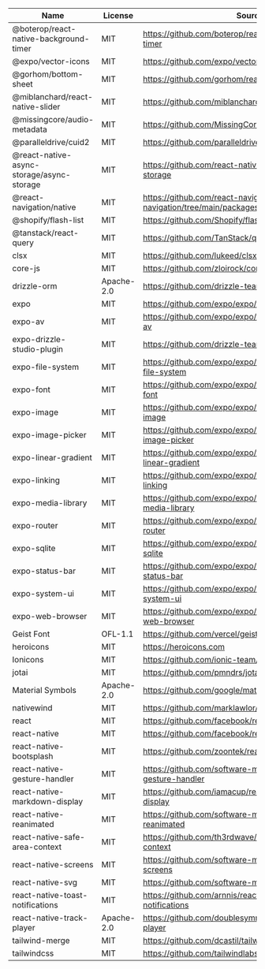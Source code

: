 | Name | License | Source |
| ---- | ------- | ------ |
| @boterop/react-native-background-timer | MIT | https://github.com/boterop/react-native-background-timer |
| @expo/vector-icons | MIT | https://github.com/expo/vector-icons |
| @gorhom/bottom-sheet | MIT | https://github.com/gorhom/react-native-bottom-sheet |
| @miblanchard/react-native-slider | MIT | https://github.com/miblanchard/react-native-slider |
| @missingcore/audio-metadata | MIT | https://github.com/MissingCore/audio-metadata |
| @paralleldrive/cuid2 | MIT | https://github.com/paralleldrive/cuid2 |
| @react-native-async-storage/async-storage | MIT | https://github.com/react-native-async-storage/async-storage |
| @react-navigation/native | MIT | https://github.com/react-navigation/react-navigation/tree/main/packages/native |
| @shopify/flash-list | MIT | https://github.com/Shopify/flash-list |
| @tanstack/react-query | MIT | https://github.com/TanStack/query |
| clsx | MIT | https://github.com/lukeed/clsx |
| core-js | MIT | https://github.com/zloirock/core-js |
| drizzle-orm | Apache-2.0 | https://github.com/drizzle-team/drizzle-orm |
| expo | MIT | https://github.com/expo/expo/tree/main/packages/expo |
| expo-av | MIT | https://github.com/expo/expo/tree/main/packages/expo-av |
| expo-drizzle-studio-plugin | MIT | https://github.com/drizzle-team/drizzle-studio-expo |
| expo-file-system | MIT | https://github.com/expo/expo/tree/main/packages/expo-file-system |
| expo-font | MIT | https://github.com/expo/expo/tree/main/packages/expo-font |
| expo-image | MIT | https://github.com/expo/expo/tree/main/packages/expo-image |
| expo-image-picker | MIT | https://github.com/expo/expo/tree/main/packages/expo-image-picker |
| expo-linear-gradient | MIT | https://github.com/expo/expo/tree/main/packages/expo-linear-gradient |
| expo-linking | MIT | https://github.com/expo/expo/tree/main/packages/expo-linking |
| expo-media-library | MIT | https://github.com/expo/expo/tree/main/packages/expo-media-library |
| expo-router | MIT | https://github.com/expo/expo/tree/main/packages/expo-router |
| expo-sqlite | MIT | https://github.com/expo/expo/tree/main/packages/expo-sqlite |
| expo-status-bar | MIT | https://github.com/expo/expo/tree/main/packages/expo-status-bar |
| expo-system-ui | MIT | https://github.com/expo/expo/tree/main/packages/expo-system-ui |
| expo-web-browser | MIT | https://github.com/expo/expo/tree/main/packages/expo-web-browser |
| Geist Font | OFL-1.1 | https://github.com/vercel/geist-font |
| heroicons | MIT | https://heroicons.com |
| Ionicons | MIT | https://github.com/ionic-team/ionicons |
| jotai | MIT | https://github.com/pmndrs/jotai |
| Material Symbols | Apache-2.0 | https://github.com/google/material-design-icons |
| nativewind | MIT | https://github.com/marklawlor/nativewind |
| react | MIT | https://github.com/facebook/react |
| react-native | MIT | https://github.com/facebook/react-native |
| react-native-bootsplash | MIT | https://github.com/zoontek/react-native-bootsplash |
| react-native-gesture-handler | MIT | https://github.com/software-mansion/react-native-gesture-handler |
| react-native-markdown-display | MIT | https://github.com/iamacup/react-native-markdown-display |
| react-native-reanimated | MIT | https://github.com/software-mansion/react-native-reanimated |
| react-native-safe-area-context | MIT | https://github.com/th3rdwave/react-native-safe-area-context |
| react-native-screens | MIT | https://github.com/software-mansion/react-native-screens |
| react-native-svg | MIT | https://github.com/software-mansion/react-native-svg |
| react-native-toast-notifications | MIT | https://github.com/arnnis/react-native-toast-notifications |
| react-native-track-player | Apache-2.0 | https://github.com/doublesymmetry/react-native-track-player |
| tailwind-merge | MIT | https://github.com/dcastil/tailwind-merge |
| tailwindcss | MIT | https://github.com/tailwindlabs/tailwindcss |